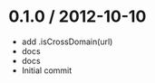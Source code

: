 
0.1.0 / 2012-10-10 
==================

  * add .isCrossDomain(url)
  * docs
  * docs
  * Initial commit
